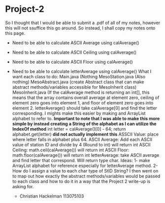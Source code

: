 # Project-2
So I thought that I would be able to submit a .pdf of all of my notes, however this will not ssuffice this go around. So instead, I shall copy my notes onto this page.
- Need to be able to calculate ASCII Average using calAverage()
- Need to be able to calculate ASCII Ceiling using calAverage()
- Need to be able to calculate ASCII Floor using calAverage()
- Need to be able to calculate letterAverage using calAverage()
What I want each class to do:
Main.java (Nothing
MesoStation.java (Also nothing)
MesoAbstract.java (create Abstract class that can make abstract methods/variables accessible for MesoInherit class)
MesoInherit.java (If the calAverage method is returning an int[], this means that the array contains overall average at element zero, ceiling of element zero goes into element 1, and floor of element zero goes into element 2.
letterAverage() should take calAverage[0] and find the letter corresponding. I mights make this easier by making and ArrayList<Character> alphabet to refer to. **Important to note that I was able to make this more simple by instead creating a String of the alphabet as I can utilize the IndexOf method**
  int letter = calAverage()[0] - 64;
  return alphabet.get(letter) **did not actually implement this**
  ASSCII Value: place where letter falls in alphabet plus 64.
  ASCII Average: Add each ASCII value of station ID and divide by 4 (Round to int) will return int
  ASCII Ceiling: math.ceil(calAverage()) will return int
  ASCII Floor: math.floor(calAverage()) will return int
  letterAverage: take ASCII average and find letter that correspond. Will return type char.
  Ideas: 1- make ArrayList<Character> alphabet for reference especially for letterAverage method. 2- How do I assign a value to each char type of StID String?
  I then went on to map out how exactly the abstract methods/variables would be passed to each class and how to do it in a way that the Project 2 write-up is asking for. 
  
  - Christian Hackelman
    113075103
